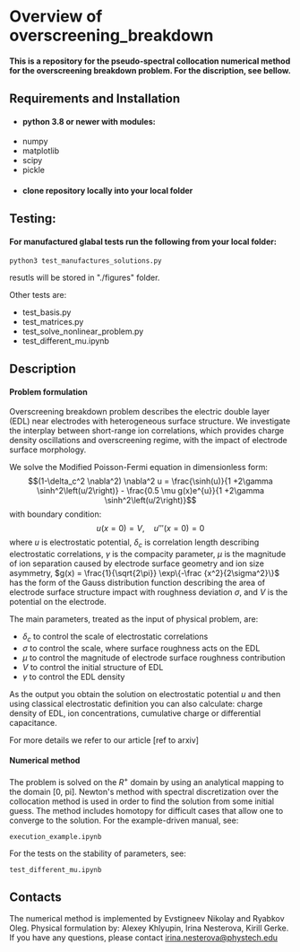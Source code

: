 # Overview of overscreening_breakdown

#### This is a repository for the pseudo-spectral collocation numerical method for the overscreening breakdown problem. For the discription, see bellow.

## Requirements and Installation
* #### python 3.8 or newer with modules:
- numpy
- matplotlib
- scipy
- pickle
* #### clone repository locally into your local folder

## Testing:
#### For manufactured glabal tests run the following from your local folder:
```
python3 test_manufactures_solutions.py
```
resutls will be stored in "./figures" folder.

Other tests are:
- test_basis.py
- test_matrices.py
- test_solve_nonlinear_problem.py
- test_different_mu.ipynb

## Description
#### Problem formulation
Overscreening breakdown problem describes the electric double layer (EDL) near electrodes with heterogeneous surface structure. We investigate the interplay between short-range ion correlations, which provides charge density oscillations and overscreening regime, with the impact of electrode surface morphology.

We solve the Modified Poisson-Fermi equation in dimensionless form:
$$(1-\delta_c^2 \nabla^2) \nabla^2 u = \frac{\sinh(u)}{1 +2\gamma \sinh^2\left(u/2\right)} - \frac{0.5 \mu g(x)e^{u}}{1 +2\gamma \sinh^2\left(u/2\right)}$$
with boundary condition: $$u(x = 0) = V, \quad u'''(x = 0) = 0$$ where $u$ is electrostatic potential, $\delta_c$ is correlation length describing electrostatic correlations, $\gamma$ is the compacity parameter, $\mu$ is the magnitude of ion separation caused by electrode surface geometry and ion size asymmetry, $g(x) = \frac{1}{\sqrt{2\pi}} \exp\{-\frac {x^2}{2\sigma^2}\}$ has the form of the Gauss distribution function describing the area of electrode surface structure impact with roughness deviation $\sigma$, and $V$ is the potential on the electrode. 

The main parameters, treated as the input of physical problem, are:
- $\delta_c$ to control the scale of electrostatic correlations
- $\sigma$ to control the scale, where surface roughness acts on the EDL
- $\mu$ to control the magnitude of electrode surface roughness contribution
- $V$ to control the initial structure of EDL
- $\gamma$ to control the EDL density

As the output you obtain the solution on electrostatic potential $u$ and then using classical electrostatic definition you can also calculate: charge density of EDL, ion concentrations, cumulative charge or differential capacitance.

For more details we refer to our article [ref to arxiv]

#### Numerical method
The problem is solved on the $R^+$ domain by using an analytical mapping to the domain [0, pi].
Newton's method with spectral discretization over the collocation method is used in order to find the solution from some initial guess. The method includes homotopy for difficult cases that allow one to converge to the solution.
For the example-driven manual, see:
```
execution_example.ipynb
```
For the tests on the stability of parameters, see:
```
test_different_mu.ipynb
```

## Contacts
The numerical method is implemented by Evstigneev Nikolay and Ryabkov Oleg.
Physical formulation by: Alexey Khlyupin, Irina Nesterova, Kirill Gerke.
If you have any questions, please contact irina.nesterova@phystech.edu
